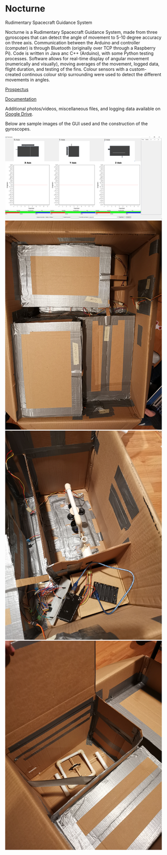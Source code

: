# Nocturne
Rudimentary Spacecraft Guidance System

Nocturne is a Rudimentary Spacecraft Guidance System, made from three gyroscopes that can detect the angle of movement to 5-10 degree accuracy on three axis. Communication between the Arduino and controller (computer) is through Bluetooth (originally over TCP through a Raspberry Pi). Code is written in Java anc C++ (Arduino), with some Python testing processes. Software allows for real-time display of angular movement (numerically and visually), moving averages of the movement, logged data, flight duration, and testing of the fins. Colour sensors with a custom-created continous colour strip surrounding were used to detect the different movements in angles.

[Prospectus](https://github.com/jimwu6/Nocturne/blob/master/Prospectus.pdf)

[Documentation](https://github.com/jimwu6/Nocturne/blob/master/Documentation.pdf)

Additional photos/videos, miscellaneous files, and logging data available on [Google Drive](https://drive.google.com/open?id=1PzD2L6kO2qk6P6tKBkJRzBFcbimKceZV).

Below are sample images of the GUI used and the construction of the gyroscopes. 

![GUI](GUI.PNG)
![P1](P1.jpg)
![P2](P2.jpg)
![P3](P3.jpg)
